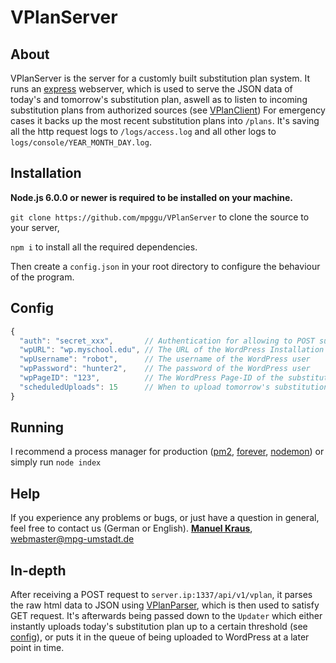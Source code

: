 # VPlanServer

## About
VPlanServer is the server for a customly built substitution plan system.
It runs an [express](http://expressjs.com/) webserver, which is used to serve the JSON data of today's and tomorrow's substitution plan, 
aswell as to listen to incoming substitution plans from authorized sources (see [VPlanClient](https://github.com/mpggu/VPlanClient))
For emergency cases it backs up the most recent substitution plans into `/plans`. It's saving all the http request logs to `/logs/access.log` and all other
logs to `logs/console/YEAR_MONTH_DAY.log`.


## Installation
**Node.js 6.0.0 or newer is required to be installed on your machine.**

`git clone https://github.com/mpggu/VPlanServer` to clone the source to your server,

`npm i` to install all the required dependencies.

Then create a `config.json` in your root directory to configure the behaviour of the program.


## Config
```js
{
  "auth": "secret_xxx",       // Authentication for allowing to POST substitution plans
  "wpURL": "wp.myschool.edu", // The URL of the WordPress Installation
  "wpUsername": "robot",      // The username of the WordPress user
  "wpPassword": "hunter2",    // The password of the WordPress user
  "wpPageID": "123",          // The WordPress Page-ID of the substitution plan.
  "scheduledUploads": 15      // When to upload tomorrow's substitution plan. Accepts 0-23. 15 will upload at 15pm
}
```


## Running
I recommend a process manager for production ([pm2](https://github.com/Unitech/pm2), [forever](https://github.com/foreverjs/forever), [nodemon](https://nodemon.io/)) or simply run
`node index`


## Help
If you experience any problems or bugs, or just have a question in general, feel free to contact us (German or English).
**[Manuel Kraus](https://github.com/Cynigo)**, [webmaster@mpg-umstadt.de](mailto:webmaster@mpg-umstadt.de)


## In-depth
After receiving a POST request to `server.ip:1337/api/v1/vplan`, it parses the raw html data to JSON using [VPlanParser](https://github.com/mpggu/VPlanParser),
which is then used to satisfy GET request. It's afterwards being passed down to the `Updater` which either instantly uploads today's substitution plan up
to a certain threshold (see [config](#config)), or puts it in the queue of being uploaded to WordPress at a later point in time.